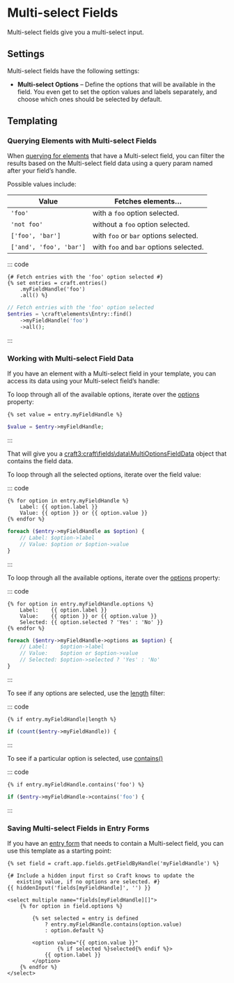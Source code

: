 # Multi-select Fields

Multi-select fields give you a multi-select input.

## Settings

Multi-select fields have the following settings:

* **Multi-select Options** – Define the options that will be available in the field. You even get to set the option values and labels separately, and choose which ones should be selected by default.

## Templating

### Querying Elements with Multi-select Fields

When [querying for elements](element-queries.md) that have a Multi-select field, you can filter the results based on the Multi-select field data using a query param named after your field’s handle.

Possible values include:

| Value                   | Fetches elements…                      |
| ----------------------- | -------------------------------------- |
| `'foo'`                 | with a `foo` option selected.          |
| `'not foo'`             | without a `foo` option selected.       |
| `['foo', 'bar']`        | with `foo` or `bar` options selected.  |
| `['and', 'foo', 'bar']` | with `foo` and `bar` options selected. |

::: code
```twig
{# Fetch entries with the 'foo' option selected #}
{% set entries = craft.entries()
    .myFieldHandle('foo')
    .all() %}
```
```php
// Fetch entries with the 'foo' option selected
$entries = \craft\elements\Entry::find()
    ->myFieldHandle('foo')
    ->all();
```
:::

### Working with Multi-select Field Data

If you have an element with a Multi-select field in your template, you can access its data using your Multi-select field’s handle:

To loop through all of the available options, iterate over the [options](craft3:craft\fields\data\MultiOptionsFieldData::getOptions()) property:
```twig
{% set value = entry.myFieldHandle %}
```
```php
$value = $entry->myFieldHandle;
```
:::

That will give you a <craft3:craft\fields\data\MultiOptionsFieldData> object that contains the field data.

To loop through all the selected options, iterate over the field value:

::: code
```twig
{% for option in entry.myFieldHandle %}
    Label: {{ option.label }}
    Value: {{ option }} or {{ option.value }}
{% endfor %}
```
```php
foreach ($entry->myFieldHandle as $option) {
    // Label: $option->label
    // Value: $option or $option->value
}
```
:::

To loop through all the available options, iterate over the [options](craft3:craft\fields\data\MultiOptionsFieldData::getOptions()) property:

::: code
```twig
{% for option in entry.myFieldHandle.options %}
    Label:    {{ option.label }}
    Value:    {{ option }} or {{ option.value }}
    Selected: {{ option.selected ? 'Yes' : 'No' }}
{% endfor %}
```
```php
foreach ($entry->myFieldHandle->options as $option) {
    // Label:    $option->label
    // Value:    $option or $option->value
    // Selected: $option->selected ? 'Yes' : 'No'
}
```
:::

To see if any options are selected, use the [length](https://twig.symfony.com/doc/2.x/filters/length.html) filter:

::: code
```twig
{% if entry.myFieldHandle|length %}
```
```php
if (count($entry->myFieldHandle)) {
```
:::

To see if a particular option is selected, use [contains()](craft3:craft\fields\data\MultiOptionsFieldData::contains())

::: code
```twig
{% if entry.myFieldHandle.contains('foo') %}
```
```php
if ($entry->myFieldHandle->contains('foo') {
```
:::

### Saving Multi-select Fields in Entry Forms

If you have an [entry form](dev/examples/entry-form.md) that needs to contain a Multi-select field, you can use this template as a starting point:

```twig
{% set field = craft.app.fields.getFieldByHandle('myFieldHandle') %}

{# Include a hidden input first so Craft knows to update the
   existing value, if no options are selected. #}
{{ hiddenInput('fields[myFieldHandle]', '') }}

<select multiple name="fields[myFieldHandle][]">
    {% for option in field.options %}

        {% set selected = entry is defined
            ? entry.myFieldHandle.contains(option.value)
            : option.default %}

        <option value="{{ option.value }}"
                {% if selected %}selected{% endif %}>
            {{ option.label }}
        </option>
    {% endfor %}
</select>
```
